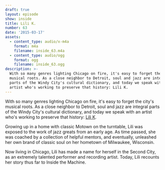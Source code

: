 ```yaml
---
draft: true
layout: episode
show: inside
title: Lili K.
number: 63
date: '2015-03-17'
assets:
  - content_type: audio/x-m4a
    format: m4a
    filename: inside_63.m4a
  - content_type: audio/ogg
    format: ogg
    filename: inside_63.ogg
description: >-
  With so many genres lighting Chicago on fire, it's easy to forget the city's
  musical roots. As a close neighbor to Detroit, soul and jazz are integral
  parts of the Windy City's cultural dictionary, and today we speak with an
  artist who's working to preserve that history: Lili K.
---
```

With so many genres lighting Chicago on fire, it's easy to forget the city's musical roots. As a close neighbor to Detroit, soul and jazz are integral parts of the Windy City's cultural dictionary, and today we speak with an artist who's working to preserve that history: [Lili K](http://lilikmusic.com).

Growing up in a home with classic Motown on the turntable, Lili was exposed to the work of jazz greats from an early age. As time passed, she was coached by a collection of helpful mentors, and eventually, unleashed her own brand of classic soul on her hometown of Milwaukee, Wisconsin.

Now living in Chicago, Lili has made a name for herself in the Second City, as an extremely talented performer and recording artist. Today, Lili recounts her story thus far to Inside the Machine.
